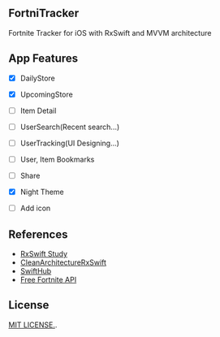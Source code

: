 ## FortniTracker
Fortnite Tracker for iOS with RxSwift and MVVM architecture

## App Features
- [x] DailyStore
- [x] UpcomingStore
- [ ] Item Detail
- [ ] UserSearch(Recent search...)
- [ ] UserTracking(UI Designing...)
- [ ] User, Item Bookmarks
- [ ] Share
- [x] Night Theme
- [ ] Add icon


## References
* [RxSwift Study](https://github.com/fimuxd/RxSwift)
* [CleanArchitectureRxSwift](https://github.com/sergdort/CleanArchitectureRxSwift)
* [SwiftHub](https://github.com/khoren93/SwiftHub)
* [Free Fortnite API](https://fortniteapi.com/)


## License
[MIT LICENSE.](https://github.com/PangMo5/FortniTracker/blob/master/LICENSE).
